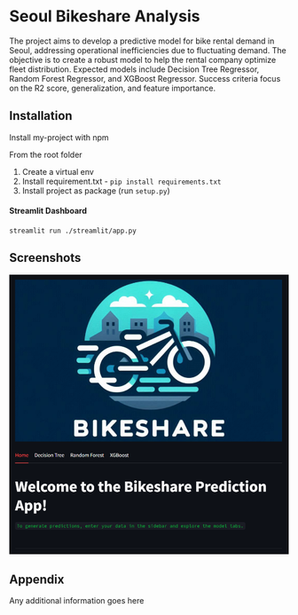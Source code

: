 
# Seoul Bikeshare Analysis

The project aims to develop a predictive model for bike rental demand in Seoul, addressing operational inefficiencies due to fluctuating demand. The objective is to create a robust model to help the rental company optimize fleet distribution. Expected models include Decision Tree Regressor, Random Forest Regressor, and XGBoost Regressor. Success criteria focus on the R2 score, generalization, and feature importance.


## Installation

Install my-project with npm

From the root folder
1. Create a virtual env
2. Install requirement.txt -  `pip install requirements.txt`
3. Install project as package (run `setup.py`)


#### Streamlit Dashboard

```
streamlit run ./streamlit/app.py
```


## Screenshots

![App Screenshot](https://github.com/Surya96t/ml-bikeshare-streamlit/blob/main/app_screenshot.png)


## Appendix

Any additional information goes here
